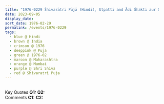 ```yaml
---
title: "1976-0229 Śhivarātri Pūjā (Hindi), Utpatti and Ādi Śhakti aur Śhiva ka Swarūp (Genesis and Ādi Śhakti and Śhiva in Form), Mumbai, Maharashtra, India"
date: 2023-09-05
display_date: 
sort_date: 1976-02-29
permalink: /events/1976-0229
tags:
  - blue @ Hindi
  - brown @ India
  - crimson @ 1976
  - deeppink @ Puja
  - green @ 1976-02
  - maroon @ Maharashtra
  - orange @ Mumbai
  - purple @ Shri Shiva 
  - red @ Shivaratri Puja
---
```


<br>

<wave-list>
  <list-title color="DarkSeaGreen" width="55">Key Quotes</list-title>
  <list-item color="BlanchedAlmond" width="280"><b>Q1:</b> <i></i></list-item>
  <list-item color="Lavender" width="280"><b>Q2:</b> <i></i></list-item>
</wave-list>

<br>

<wave-list>
  <list-title color="DarkSeaGreen" width="55">Comments</list-title>
  <list-item color="BlanchedAlmond" width="280"><b>C1:</b> <i></i></list-item>
  <list-item color="Lavender" width="280"><b>C2:</b> <i></i></list-item>
</wave-list>